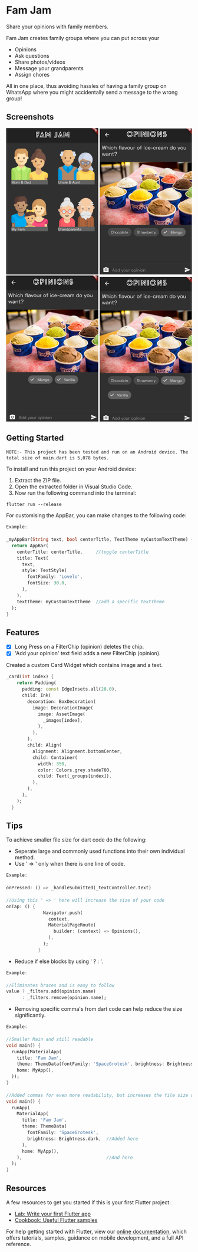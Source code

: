 # Fam Jam

Share your opinions with family members. 

Fam Jam creates family groups where you can put across your
- Opinions
- Ask questions
- Share photos/videos
- Message your grandparents
- Assign chores

All in one place, thus avoiding hassles of having a family group on WhatsApp where you might accidentally send a message to the wrong group!

## Screenshots
<p align=center>
<img src="/screenshots/1.png" width="250"> <img src="/screenshots/2.png" width="250" >  <img src="/screenshots/4.png" width="250"> <img src="/screenshots/3.png" width="250"> </p>

## Getting Started
```
NOTE:- This project has been tested and run on an Android device. The total size of main.dart is 5,078 bytes.
```
To install and run this project on your Android device:
1. Extract the ZIP file.
2. Open the extracted folder in Visual Studio Code.
3. Now run the following command into the terminal:
```
flutter run --release
```

For customising the AppBar, you can make changes to the following code:
```dart
Example:

_myAppBar(String text, bool centerTitle, TextTheme myCustomTextTheme) {
  return AppBar(
    centerTitle: centerTitle,     //toggle centerTitle
    title: Text(
      text,
      style: TextStyle(
        fontFamily: 'Lovelo',
        fontSize: 30.0,
      ),
    ),
    textTheme: myCustomTextTheme  //add a specific textTheme
  );
}
```

## Features
- [x] Long Press on a FilterChip (opinion) deletes the chip.
- [x] 'Add your opinion' text field adds a new FilterChip (opinion).

Created a custom Card Widget which contains image and a text.
```dart
_card(int index) {
    return Padding(
      padding: const EdgeInsets.all(20.0),
      child: Ink(
        decoration: BoxDecoration(
          image: DecorationImage(
            image: AssetImage(
              _images[index],
            ),
          ),
        ),
        child: Align(
          alignment: Alignment.bottomCenter,
          child: Container(
            width: 350,
            color: Colors.grey.shade700,
            child: Text(_groups[index]),
          ),
        ),
      ),
    );
  }
```

## Tips

To achieve smaller file size for dart code do the following:

- Seperate large and commonly used functions into their own individual method.
- Use ' => ' only when there is one line of code.
```dart
Example:

onPressed: () => _handleSubmitted(_textController.text)

//Using this ' => ' here will increase the size of your code
onTap: () {
              Navigator.push(
                context,
                MaterialPageRoute(
                  builder: (context) => Opinions(),
                ),
              );
            }
```
- Reduce if else blocks by using ' ? : '.
```dart 
Example:

//Eliminates braces and is easy to follow
value ? _filters.add(opinion.name)
      : _filters.remove(opinion.name);
```
- Removing specific comma's from dart code can help reduce the size significantly.
```dart
Example:

//Smaller Main and still readable
void main() {
  runApp(MaterialApp(
    title: 'Fam Jam',
    theme: ThemeData(fontFamily: 'SpaceGrotesk', brightness: Brightness.dark),
    home: MyApp(),
  ));
}

//Added commas for even more readability, but increases the file size of dart code
void main() {
  runApp(
    MaterialApp(
      title: 'Fam Jam',
      theme: ThemeData(
        fontFamily: 'SpaceGrotesk',
        brightness: Brightness.dark,  //Added here
      ),
      home: MyApp(),
    ),                                //And here
  );
}
```

## Resources

A few resources to get you started if this is your first Flutter project:

- [Lab: Write your first Flutter app](https://flutter.io/docs/get-started/codelab)
- [Cookbook: Useful Flutter samples](https://flutter.io/docs/cookbook)

For help getting started with Flutter, view our 
[online documentation](https://flutter.io/docs), which offers tutorials, 
samples, guidance on mobile development, and a full API reference.
